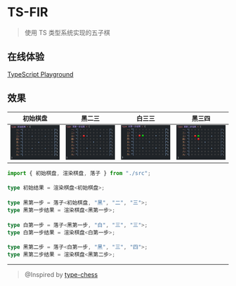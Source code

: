 # TS-FIR

> 使用 TS 类型系统实现的五子棋

## 在线体验

<a href="https://www.typescriptlang.org/play?#code/PQKhCgAIUwv9UAQ9DePoaPUomOApgDwA4HsAnAF0mIE9dNJBYOUHvlQX4DIBeSAO0wDdNCBuLPEVIUqkQF5eLSAFc2AE0wAzAJYdZ-HARJlK1QPRmk4oSmZ1grSOqAyFUkKAhgBsAzifDhQEaJEAupoAdTQB9ugM6KgCFugFnagJJyaBgaQtqigG9pkgDeUJC6cYDoKgBcqfwAvvwCmsI6kIAFSoAAcgA8ACqQOMSYco7ePgB8SSmAskrlgFRyPtnV-JCpGdmWeQXR5iWAxtY+SZDdfdm+vCNZkNb5rlPFor6SCQA+kHOTZnvUgPOKVYAL5n112A1NLe2s9-P1jbLNFZUqCh4i16bRSAH5gX0Utl6AxzkVYtRypI-nFWqYERZIIAYuRRVXK6MKMSxgEg5PGVbGE3aIyCAbbVySSqRcaYAUuXJtKZmJKgFtFcksznEkqAYDlydyBdNRIBrRXJQvFl0ggF05cmSwluMBoSCAeQVAPF6gBXrQDB8YAF+MA6d6RIkS6h+QCS3pUUoAabxBj2ePxaABp7diHl8Xr5wG9IA6vU9vs04uCA57PsGXmHhsMIboUsMxtCI0HnaHw5ZU9bKjdKoG2q7IPm7ZHWqrqViaLnC06Q2601GM69JLn7SD3cMy1D2t6XYn45tU7p4YLRIByTUAcXK27uO-vNXxdpv1n0+P2SOsLyCxyAQ7PJlfb3cJ1PTvNVQutYul8uV5lYwDwOjOO+mG0uPW+1xvWFvoy6TyPf9MzjPdh1A7JB0gbIe2bBtAIPaDIGfC8CxBa8S0vO8xwtSBpytF85y-F0P27SNVxI9d-X0bda07Jt2gTJDz0LYtYPvLlRGfAjZwDedgLdT84O-aiKOaOi+jY8swP0bIUNYhicPlQAwHUAEjkel8QA5uUfQAGJQnQAk421SofEAEb9-VMsTIAAbRSAEgV8ABGZc7MIFoACZwAAXXDRzLN9UCIV8Ny-PXUChxogTz0c4sgtaJMwohKygpinwHO8sK42yJLUpStz0rCmFGHiwqGFTWElJpHxAHVtQA6VMAHgVAE-tDphjibI4iGSBymycoOuxbJsQ6klshJDraWyWkOpZbIWQ67lsm5DqhWyIUOslbJJQ6hVsgVCYdgfWYfHqprWAAeQAWyUYhjNqxriwAIjiO7VTVDwYEAaYtAAVtQBZeUAO38zSrEpPsAKitAAV1QBwC0kZETlxE4yROekTjZE5eROEUTmlE4dvNeVPsAVr9wchyBoaJyA4bpEmkcgFHIDRyAMcVCqsUAAHNH1BiHWB67GaRZ-H2c6jFx2oJmJzZyQsYB0Rhd5sXGcBj6CdYZJhiB7JgfBjrcdVj7ed2rmsUAEPNAAIEz7wcqNni15-1Re3NWwfDaWbe18H4ohJWMsgFWPfV+LQM1yAdZ9yBcmK2gisPcq9s4y1ABgVX7Kl+pzIF+tz-QTyyTbtodk-T+XM7jCFcwTqy7qBu7POLZPi9Lzz2gAMkgQufoc4vcbLiufrcluy7iiDQ9K8PGFl0RADPdQBuhK++OftTn6c+dodz1+qu253OvICNjPUMXkvu-brua7KwfI8FyBAGflcfJ+n2e84hFCt+r4thbZ1f19zyo-jvnek5+vee6QiO9ZKIAKDlz6-Uvo7OeYEF7fzuq3cuK9ID1xfqbD+cD8xb1gRWA+cIj64UANByICp6SF+lfcMt9oGwIfhOS2CC17G1fig4s79yHd1-iVAoWJACLeYAJyDABk3oAd+VJB3UALwbgAWXbuvwLEgBfN14QI1gwjABH++I8AWIxD8MEYAVPIlFYkAMKKai5GAGh-pRyiSjcMERwrRJRpGCMkUYrEgAcjK4ZIUxJxpHsLljUSyDj-Ru34QMSypiITcLUdkaR-DdZYjeoADbdAA8Fs1SAgBQxUAJ3aWtKheJJmIDquDyjRNVjE9J4SSjrxiYAIeV5iKxSEk3J0Ti5JLLgU0QRTokeO3I00pxYAAK6cYnFyydE7ucTKmQGqDUxJdSUi9OyO0+p1BNJJMac0gSUTql3VqXAzpNtul3V6f08pwxBmDHGdkyZ0zIBRMADIRAzkmnJiZk8oZzckXJOBk8A2xjENONpEs5pTLnZFaT4E5RSzkLJbICtpkB1mLM+T0u5OzIBu32SMsZwwsn3PBSc2ZiTAXAobOcxFayulnOhWc2F8KrkHORXc45Ly3GiCiT865ZyOqAFD9QAvCEOOyA4gFHzvm7ISVc85XKonYpeEUsFEKWxpN5QilZozPLMrZVwqlrz3AakABTqgA-lMABYRgBaOUAO3BgA15UAODGIQzl8KCHcs0WJACcFoAO2MtUGqicaoFKQzlaoJek5cpqc7SxOGGf0rrNUEvDBFFsuZTUP0fJbF2kAA0h1tfa-VjqTWVADUS5e+ZTWYIHtgt51AHWRKdbxW4dKNmeoEY7XmP5IDxs1fmwtxbIl4uLJmgoKrPAap1Qa41gB0JTNb0QAqsraOiZakoNb823DOUEY1g6mkpEHW6jZsSnnLl7TnUWvqq3zsDYu4Nllcy9ojU-aNW6412trYmyJE6p0hBnZULd0K+moKqL2rNf9D65sgAaq906h1FouRss5K7y2LI+mzKtY6L3fpvb+idTbIAvtbeqTwBqZ1JJHaIL9PRB1JMqLcQdXTon+jw9ovFiHXqfsg79IIn10N5soz9IIg6i0lshcuW4xDwF239HW5NDbizseYTXSyLlIATvDBOoNAUKNQdvRO-jKDf7ZqwTS6ggB-s0AEbGUSJ3MciV0stV897LkAA2m-7IWAZSIAW-jADHcoAQmthKUUkDzZ2-prN2eE2wQErlACEFoAGKzABwKkEazoUwK+YC0FgzMCy7Ru4jOVzPhKHUO3FBKTPGgV8cgKFwLVm2juc85AQAyvqdDOYHIchXTMtnOSV-ODcbRxebXwvsAlkvuyHFixIfLsgmbxUHYsZW037xa73LFVWWvtcGX1mVZcesjfdhprTaWon1eLCZxhVRMtBdfYNuMin3YlSq3tjKB3Mp92U64LEc3Pm3FncMCTAGgMRfvikYtH0c6pK4deSztn7OLjKZAFmYGXNfdy0Cdb2Xwyg++6c3OS98pDhi5UOrf2Rbg0ay2ZrQ4v2Tp-U0uTGX-NZZy9uEThXh0tYhCTgjM2C61a+8WF9ll0fuwhBi+Zz3eudGWdsgbW2kIs4+ddnnoESdNpmxlC7Zyru4cA-Bvh-HPqrcqBDzbPOduHZOy1o7vdYQh219mlTtCWQfTeucnl1kUh-OXBb83-O2nW6Wbb4YVvHc2-i3bkprvnf2497Qr3Xl9dG0N8bz5vFagtMNoHk33vxU4qhVsmF3l-Sh4EjZYYImHSxLD175yHmgRlgzwJJ3kA08knzyCl32e8t2lpKXhshe08shryK8vtkc+uTtNyRvLo6+t4DEKTvzRu+V8lP3n37uK+54VCPv5XlwzDYym7DKgz5kzfT8uFry-Bd57X4NjfguAwl+31t3fe+AzV8Pzz4-J+AwN-P4Ly-V+Awd9v3v+-D-e-ROfyf+Zdph-Fm-5P4sMQZXB-VXPfUArbcA92SA0CaAyASAwkDKXIc-dpeKVhPuf3cPI3KJU3FPA3LAz5B3PAoPL5b3APfAkgy3TA4gwgsg6g0gqgyPSgiPAg+g5gig63Ng0pP3M7QpBgyJYVLvPg0pRPSyXAtPO5SyWgxglvSvbEcrWvPg9g1PHvO0EkeQpvTg73NPWkdQwQzQ8fNvFkXQgfRQwgtPbkYwog6Q5QyvIUSwqQlggwgMSUew0wrQlQhUVwzQmfVrD5XiUCBfMKJfRQ-w92B0czI-EI0XCMCIi-KIk-VQ2Iu-eIq-KvJIl-FIh-O0Iwz-HfTIt-dvdIh-Bw51N-MKO0Ow3I5ItggsFwv-EIu0TwwA4Aq-WAlrNosKDo4YDo2A+AjqUCJAwOO6cxVA07ABUQFlD6HTPTJ7BxTxLhZcNmKqHhQAJjlLIABrTAcgfABQU4Q6W6FIXmZYtY7cTY7Y3YuYI6KtJBMGXiS4xqKyJY1Y8uFIe4hqKyI454jcInHvW4CBCEP4iGTjaNW4OYn4vLQrBxQOcnToMEgSBtYuVlBxKLMnCjLTKjJjdLQE1HBsYnDnKnArDnSnQXGE5ZVZSyMQaIjHC9etRbUTcGH+YHVyMrKk6rMrSTN-CEIpUIsowIsovZK5C7bTVkwXPjEUnnQEwzcUrbPnc5Hk-k0CcXSXMrfjBk7eOBT6XDLxD7BUlrCbFFFE3UmA6UqA-o-kwYo0yExxbcYYu6MCO6GxJCW0k07ok0zXPfd0rbT03bdXQbb0pTNXXXY7IMthHg0QbRBWFIE4G4yoEkYsRkKMn3V+OMmmX+aMuhU2FkYsfkRMmMoUeMtMpM02fM1M-XQAJjtABl8zEAFwdhA15kWIJkdgB0kBjPNn9hR0sgjIhghF0QEWyFUT4XLIrIFyuwI2XFrIqydjBgbKBJA2bPeDJNlSZMgCZUrJoyHFXIrM+ley8WjU3O3MdkqG4VAIhE1OPOLn4UNN7k1OkVaAvL4SvKQn3Je23EpKk0rOrLNnBgthRx1zDjfRzSxEAB+jQAUuNb1PtABlv0ABzzSyRwQwFQAAc2XEK2gtgvgrYAQqrWs1QptLtJhNQuyAAAMAASRIbCqC3ISAUilCiiwiocs5HDJ7EfJZD1Q4xsus78yCmC7cOCwgRCwRO6ZcazYDFsA4Vgf7ZzSQUc8EoEEncMYS5csDKTCnHdDKCEa2OciBNSyASshixJeUjKYXOPR9Ko9s6c6I0C29ci4sSsppEnH86cr2MGCsUyv4YS3o-bSAciwObIFSgSN8hKLyqzaCny30gMgCoeagNc-ghtLpbxFIKyM4ovNgeKE4O6coO6VKyAO6bETK0CNKkkPKuMNK2kIq4YNKlkMqkmO6bkKqtKoUOq7KyURqu6BUMubIJKmS1yYrKTSwu6QBKqocO0wAXuJRqxrxqJrJrxrsrQq+rcFBr7TIBAAu4hWtWrWvWo2rWpmrV0sLOJ2L2KuO0tS1wzpLeKsjOSEy6tEx6qZ2uo5NRMIsACriKixIXSnDWDSbOBM6i61oSix6wimbf0gC0KoMvXalMM6gQAXCVABpzS93pWeVeSxBhsj0kFwORrHxSHRuiUIKxpxthoxuGFxu9yJuXBJsxvxuxuJopq4LlQhsgHRpwPJusPpvxqUJZuZvRrZs5rxo5tZp5scKZpYO4PGKhvxpbL4MqAZraAKA-RhtQtYGislvxvREgGAGAEgAAAt8BuBXJiB8BIBnBqBCBMBHApB7BiA6aOEHRABTa0kEmKVrpNtPulyvukKsJE4Rtvlp0q3P4KtvKGtpVrVs1u1qBD1oNswCNpNrNoto-UkRtrtqmL9utvuhsVdsEuyrdokUsU9pgoVp9sqDjv9sDvVq1p1rIH1sNsgGNtNvNstrLFttYHtsLuTuyvMTTvulKvdpMXrq9sVqtuxADrWCDtLtDorojqrqjtrqAA" target="_blank">TypeScript Playground</a>

## 效果

|初始棋盘|黑二三|白三三|黑三四
| :---: | :---: | :---: | :---: |
| ![0.png](./img/0.png)|![B1.png](./img/B1.png)|![W1.png](./img/W1.png)|![B2.png](./img/B2.png)|

```ts
import { 初始棋盘, 渲染棋盘, 落子 } from "./src";

type 初始结果 = 渲染棋盘<初始棋盘>;

type 黑第一步 = 落子<初始棋盘, "黑", "二", "三">;
type 黑第一步结果 = 渲染棋盘<黑第一步>;

type 白第一步 = 落子<黑第一步, "白", "三", "三">;
type 白第一步结果 = 渲染棋盘<白第一步>;

type 黑第二步 = 落子<白第一步, "黑", "三", "四">;
type 黑第二步结果 = 渲染棋盘<黑第二步>;
```

____

> @Inspired by <a href="https://github.com/chinese-chess-everywhere/type-chess" target="_blank">type-chess</a>
